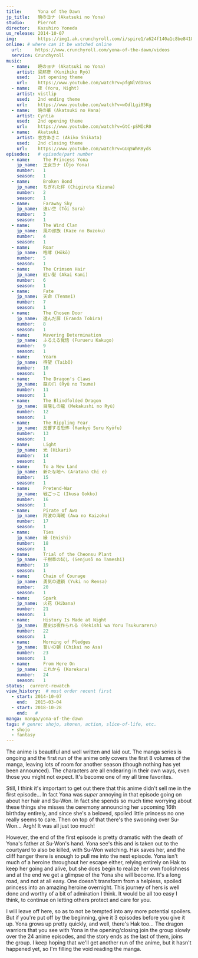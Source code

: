 ```yaml
---
title:      Yona of the Dawn
jp_title:   暁のヨナ (Akatsuki no Yona)
studio:     Pierrot
director:   Kazuhiro Yoneda
us_release: 2014-10-07
img:        https://img1.ak.crunchyroll.com/i/spire1/a624f140a1c8be841889d3fcca597f5a1414524144_full.jpg
online: # where can it be watched online
  url:     https://www.crunchyroll.com/yona-of-the-dawn/videos
  service: Crunchyroll
music:
  - name:   暁のヨナ (Akatsuki no Yona)
    artist: 梁邦彦 (Kunihiko Ryō)
    used:   1st opening theme
    url:    https://www.youtube.com/watch?v=pfgNlVdDnxs
  - name:   夜 (Yoru, Night)
    artist: vistlip
    used:   2nd ending theme
    url:    https://www.youtube.com/watch?v=wOdlLgi05Kg
  - name:   暁の華 (Akatsuki no Hana)
    artist: Cyntia
    used:   2nd opening theme
    url:    https://www.youtube.com/watch?v=GtC-pSMIcR0
  - name:   Akatsuki
    artist: 志方あきこ (Akiko Shikata)
    used:   2nd closing theme
    url:    https://www.youtube.com/watch?v=GUq5WhRByds
episodes:   # episode/part number
  - name:     The Princess Yona
    jp_name:  王女ヨナ (Ōjo Yona)
    number:   1
    season:   1
  - name:     Broken Bond
    jp_name:  ちぎれた絆 (Chigireta Kizuna)
    number:   2
    season:   1
  - name:     Faraway Sky
    jp_name:  遠い空 (Tōi Sora)
    number:   3
    season:   1
  - name:     The Wind Clan
    jp_name:  風の部族 (Kaze no Buzoku)
    number:   4
    season:   1
  - name:     Roar
    jp_name:  咆哮 (Hōkō)
    number:   5
    season:   1
  - name:     The Crimson Hair
    jp_name:  紅い髪 (Akai Kami)
    number:   6
    season:   1
  - name:     Fate
    jp_name:  天命 (Tenmei)
    number:   7
    season:   1
  - name:     The Chosen Door
    jp_name:  選んだ扉 (Eranda Tobira)
    number:   8
    season:   1
  - name:     Wavering Determination
    jp_name:  ふるえる覚悟 (Furueru Kakugo)
    number:   9
    season:   1
  - name:     Yearn
    jp_name:  待望 (Taibō)
    number:   10
    season:   1
  - name:     The Dragon's Claws
    jp_name:  龍の爪 (Ryū no Tsume)
    number:   11
    season:   1
  - name:     The Blindfolded Dragon
    jp_name:  目隠しの龍 (Mekakushi no Ryū)
    number:   12
    season:   1
  - name:     The Rippling Fear
    jp_name:  反響する恐怖 (Hankyō Suru Kyōfu)
    number:   13
    season:   1
  - name:     Light
    jp_name:  光 (Hikari)
    number:   14
    season:   1
  - name:     To a New Land
    jp_name:  新たな地へ (Aratana Chi e)
    number:   15
    season:   1
  - name:     Pretend-War
    jp_name:  戦ごっこ (Ikusa Gokko)
    number:   16
    season:   1
  - name:     Pirate of Awa
    jp_name:  阿波の海賊 (Awa no Kaizoku)
    number:   17
    season:   1
  - name:     Ties
    jp_name:  縁 (Enishi)
    number:   18
    season:   1
  - name:     Trial of the Cheonsu Plant
    jp_name:  千樹草の試し (Senjusō no Tameshi)
    number:   19
    season:   1
  - name:     Chain of Courage
    jp_name:  勇気の連鎖 (Yuki no Rensa)
    number:   20
    season:   1
  - name:     Spark
    jp_name:  火花 (Hibana)
    number:   21
    season:   1
  - name:     History Is Made at Night
    jp_name:  歴史は夜作られる (Rekishi wa Yoru Tsukurareru)
    number:   22
    season:   1
  - name:     Morning of Pledges
    jp_name:  誓いの朝 (Chikai no Asa)
    number:   23
    season:   1
  - name:     From Here On
    jp_name:  これから (Korekara)
    number:   24
    season:   1
status:  current-rewatch 
view_history:  # must order recent first
  - start: 2014-10-07 
    end:   2015-03-04
  - start: 2018-10-28 
    end:   # 
manga: manga/yona-of-the-dawn
tags: # genre: shojo, shonen, action, slice-of-life, etc.
  - shojo
  - fantasy
---
```


The anime is beautiful and well written and laid out. The manga series is ongoing and the first run of the anime only covers the first 8 volumes of the manga, leaving lots of room for another season (though nothing has yet been announced). The characters are all endearing in their own ways, even those you might not expect. It's become one of my all time favorites. 

Still, I think it's important to get out there that this anime didn't sell me in the first episode... In fact Yona was *super* annoying in that episode going on about her hair and Su-Won. In fact she spends so much time worrying about these things she misses the ceremony announcing her upcoming 16th birthday entirely, and since she's a beloved, spoiled little princess no one really seems to care. Then on top of that there's the swooning over Su-Won... Argh! It was all just too much!

However, the end of the first episode is pretty dramatic with the death of Yona's father at Su-Won's hand. Yona see's this and is taken out to the courtyard to also be killed, with Su-Won watching. Hak saves her, and the cliff hanger there is enough to pull me into the next episode. Yona isn't much of a heroine throughout her escape either, relying entirely on Hak to keep her going and alive, but she does begin to realize her own foolishness and at the end we get a glimpse of the Yona she will become. It's a long road, and not at all easy. One doesn't transform from a helpless, spoiled princess into an amazing heroine overnight. This journey of hers is well done and worthy of a bit of admiration I think. It would be all too easy I think, to continue on letting others protect and care for you.

I will leave off here, so as to not be tempted into any more potential spoilers. But if you're put off by the beginning, give it 3 episodes before you give it up. Yona grows up pretty quickly, and well, there's Hak too...  The dragon warriors that you see with Yona in the opening/closing join the group slowly over the 24 anime episodes, and the story ends as the last of them, joins the group. I keep hoping that we'll get another run of the anime, but it hasn't happened yet, so I'm filling the void reading the manga. 